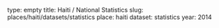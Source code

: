 type: empty
title: Haiti / National Statistics
slug: places/haiti/datasets/statistics
place: haiti
dataset: statistics
year: 2014
